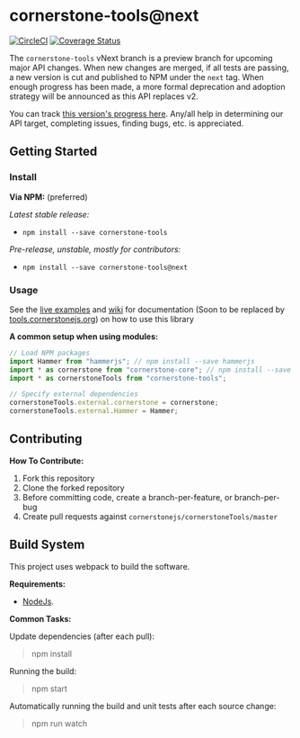 # cornerstone-tools@next

[![CircleCI](https://circleci.com/gh/cornerstonejs/cornerstoneTools/tree/vNext.svg?style=svg)](https://circleci.com/gh/cornerstonejs/cornerstoneTools/tree/vNext) [![Coverage Status](https://s3.amazonaws.com/assets.coveralls.io/badges/coveralls_9.svg)](https://coveralls.io/github/cornerstonejs/cornerstoneTools?branch=vNext)

<!-- Get Latest Coverage info for vNext:
     https://coveralls.io/github/cornerstonejs/cornerstoneTools.json?branch=vNext
-->

The `cornerstone-tools` vNext branch is a preview branch for upcoming major API changes. When new changes are merged, if all tests are passing, a new version is cut and published to NPM under the `next` tag. When enough progress has been made, a more formal deprecation and adoption strategy will be announced as this API replaces v2.

You can track [this version's progress here](https://github.com/cornerstonejs/cornerstoneTools/projects/1). Any/all help in determining our API target, completing issues, finding bugs, etc. is appreciated.

## Getting Started

### Install

**Via NPM:** (preferred)

_Latest stable release:_

- `npm install --save cornerstone-tools`

_Pre-release, unstable, mostly for contributors:_

- `npm install --save cornerstone-tools@next`

### Usage

See the [live examples](https://rawgithub.com/cornerstonejs/cornerstoneTools/master/examples/index.html) and [wiki](https://github.com/cornerstonejs/cornerstoneTools/wiki) for documentation (Soon to be replaced by [tools.cornerstonejs.org](http://tools.cornerstonejs.org/)) on how to use this library

**A common setup when using modules:**

```javascript
// Load NPM packages
import Hammer from "hammerjs"; // npm install --save hammerjs
import * as cornerstone from "cornerstone-core"; // npm install --save cornerstone-core
import * as cornerstoneTools from "cornerstone-tools";

// Specify external dependencies
cornerstoneTools.external.cornerstone = cornerstone;
cornerstoneTools.external.Hammer = Hammer;
```

## Contributing

**How To Contribute:**

1.  Fork this repository
2.  Clone the forked repository
3.  Before committing code, create a branch-per-feature, or branch-per-bug
4.  Create pull requests against `cornerstonejs/cornerstoneTools/master`

## Build System

This project uses webpack to build the software.

**Requirements:**

- [NodeJs](http://nodejs.org).

**Common Tasks:**

Update dependencies (after each pull):

> npm install

Running the build:

> npm start

Automatically running the build and unit tests after each source change:

> npm run watch

[license-image]: http://img.shields.io/badge/license-MIT-blue.svg?style=flat
[license-url]: LICENSE
[npm-url]: https://npmjs.org/package/cornerstone-tools
[npm-version-image]: http://img.shields.io/npm/v/cornerstone-tools.svg?style=flat
[npm-downloads-image]: http://img.shields.io/npm/dm/cornerstone-tools.svg?style=flat
[travis-url]: http://travis-ci.org/cornerstonejs/cornerstoneTools
[travis-image]: https://travis-ci.org/cornerstonejs/cornerstoneTools.svg?branch=master
[coverage-url]: https://coveralls.io/github/cornerstonejs/cornerstoneTools?branch=master
[coverage-image]: https://coveralls.io/repos/github/cornerstonejs/cornerstoneTools/badge.svg?branch=master
